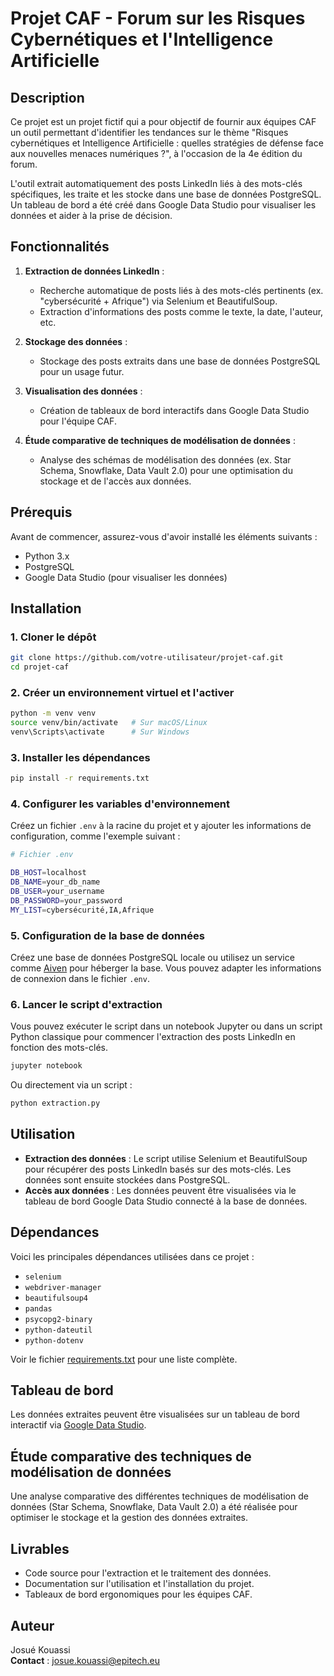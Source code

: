 
# **Projet CAF - Forum sur les Risques Cybernétiques et l'Intelligence Artificielle**

## **Description**

Ce projet est un projet fictif qui a pour objectif de fournir aux équipes CAF un outil permettant d'identifier les tendances sur le thème "Risques cybernétiques et Intelligence Artificielle : quelles stratégies de défense face aux nouvelles menaces numériques ?", à l'occasion de la 4e édition du forum.

L'outil extrait automatiquement des posts LinkedIn liés à des mots-clés spécifiques, les traite et les stocke dans une base de données PostgreSQL. Un tableau de bord a été créé dans Google Data Studio pour visualiser les données et aider à la prise de décision.

## **Fonctionnalités**

1. **Extraction de données LinkedIn** :
   - Recherche automatique de posts liés à des mots-clés pertinents (ex. "cybersécurité + Afrique") via Selenium et BeautifulSoup.
   - Extraction d'informations des posts comme le texte, la date, l'auteur, etc.

2. **Stockage des données** :
   - Stockage des posts extraits dans une base de données PostgreSQL pour un usage futur.

3. **Visualisation des données** :
   - Création de tableaux de bord interactifs dans Google Data Studio pour l'équipe CAF.

4. **Étude comparative de techniques de modélisation de données** :
   - Analyse des schémas de modélisation des données (ex. Star Schema, Snowflake, Data Vault 2.0) pour une optimisation du stockage et de l'accès aux données.

## **Prérequis**

Avant de commencer, assurez-vous d'avoir installé les éléments suivants :

- Python 3.x
- PostgreSQL
- Google Data Studio (pour visualiser les données)

## **Installation**

### 1. Cloner le dépôt

```bash
git clone https://github.com/votre-utilisateur/projet-caf.git
cd projet-caf
```

### 2. Créer un environnement virtuel et l'activer

```bash
python -m venv venv
source venv/bin/activate   # Sur macOS/Linux
venv\Scripts\activate      # Sur Windows
```

### 3. Installer les dépendances

```bash
pip install -r requirements.txt
```

### 4. Configurer les variables d'environnement

Créez un fichier `.env` à la racine du projet et y ajouter les informations de configuration, comme l'exemple suivant :

```bash
# Fichier .env

DB_HOST=localhost
DB_NAME=your_db_name
DB_USER=your_username
DB_PASSWORD=your_password
MY_LIST=cybersécurité,IA,Afrique
```

### 5. Configuration de la base de données

Créez une base de données PostgreSQL locale ou utilisez un service comme [Aiven](https://aiven.io/) pour héberger la base. Vous pouvez adapter les informations de connexion dans le fichier `.env`.

### 6. Lancer le script d'extraction

Vous pouvez exécuter le script dans un notebook Jupyter ou dans un script Python classique pour commencer l'extraction des posts LinkedIn en fonction des mots-clés.

```bash
jupyter notebook
```

Ou directement via un script :

```bash
python extraction.py
```

## **Utilisation**

- **Extraction des données** : Le script utilise Selenium et BeautifulSoup pour récupérer des posts LinkedIn basés sur des mots-clés. Les données sont ensuite stockées dans PostgreSQL.
- **Accès aux données** : Les données peuvent être visualisées via le tableau de bord Google Data Studio connecté à la base de données.

## **Dépendances**

Voici les principales dépendances utilisées dans ce projet :

- `selenium`
- `webdriver-manager`
- `beautifulsoup4`
- `pandas`
- `psycopg2-binary`
- `python-dateutil`
- `python-dotenv`

Voir le fichier [requirements.txt](requirements.txt) pour une liste complète.

## **Tableau de bord**

Les données extraites peuvent être visualisées sur un tableau de bord interactif via [Google Data Studio](https://datastudio.google.com/).

## **Étude comparative des techniques de modélisation de données**

Une analyse comparative des différentes techniques de modélisation de données (Star Schema, Snowflake, Data Vault 2.0) a été réalisée pour optimiser le stockage et la gestion des données extraites.

## **Livrables**

- Code source pour l'extraction et le traitement des données.
- Documentation sur l'utilisation et l'installation du projet.
- Tableaux de bord ergonomiques pour les équipes CAF.

## **Auteur**

Josué Kouassi  
**Contact** : josue.kouassi@epitech.eu
